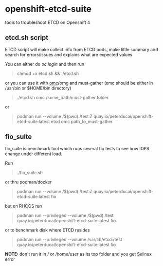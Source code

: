 # openshift-etcd-suite

tools to troubleshoot ETCD on Openshift 4

## etcd.sh script

ETCD script will make collect info from ETCD pods, make little summary and search for errors/issues and explains what are expected values

You can either do *oc login* and then run

> chmod +x etcd.sh && ./etcd.sh

or you can use it with [omc](https://github.com/gmeghnag/omc)/omg and must-gather (omc should be either in /usr/bin or $HOME/bin directory)

> ./etcd.sh omc /some_path/must-gather.folder

or 

> podman run --volume /$(pwd):/test:Z quay.io/peterducai/openshift-etcd-suite:latest etcd omc path_to_must-gather

## fio_suite

fio_suite is benchmark tool which runs several fio tests to see how IOPS change under different load.

Run

> ./fio_suite.sh

or thru podman/docker

> podman run --volume /$(pwd):/test:Z quay.io/peterducai/openshift-etcd-suite:latest fio

but on RHCOS run

> podman run --privileged --volume /$(pwd):/test quay.io/peterducai/openshift-etcd-suite:latest fio

or to benchmark disk where ETCD resides

> podman run --privileged --volume /var/lib/etcd:/test quay.io/peterducai/openshift-etcd-suite:latest fio

**NOTE:** don't run it in / or /home/user as its top folder and you get Selinux error


